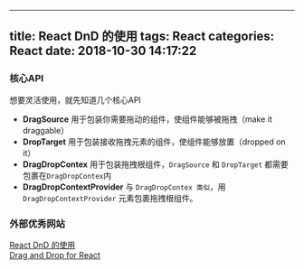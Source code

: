 
---
title: React DnD 的使用
tags: React
categories: React
date:  2018-10-30 14:17:22
---

### 核心API
想要灵活使用，就先知道几个核心API

* **DragSource** 用于包装你需要拖动的组件，使组件能够被拖拽（make it draggable）
* **DropTarget** 用于包装接收拖拽元素的组件，使组件能够放置（dropped on it）
* **DragDropContex** 用于包装拖拽根组件，`DragSource` 和 `DropTarget` 都需要包裹在`DragDropContex`内
* **DragDropContextProvider** 与 `DragDropContex 类似`，用 `DragDropContextProvider` 元素包裹拖拽根组件。

### 外部优秀网站
[React DnD 的使用](https://segmentfault.com/a/1190000014723549)  
[Drag and Drop for React](http://react-dnd.github.io/react-dnd/)  
